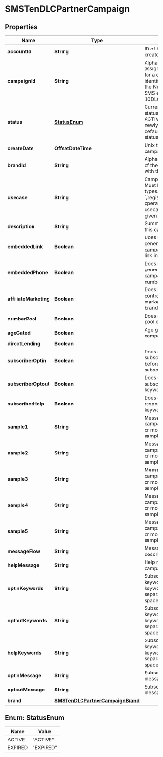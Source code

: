 

# SMSTenDLCPartnerCampaign


## Properties

Name | Type | Description | Notes
------------ | ------------- | ------------- | -------------
**accountId** | **String** | ID of the account that created this Queue. |  [optional]
**campaignId** | **String** | Alphanumeric identifier assigned by the registry for a campaign. This identifier is required by the NetNumber OSR SMS enabling process of 10DLC. | 
**status** | [**StatusEnum**](#StatusEnum) | Current campaign status. Possible values: ACTIVE, EXPIRED. A newly created campaign defaults to ACTIVE status.  |  [optional]
**createDate** | **OffsetDateTime** | Unix timestamp when campaign was created. |  [optional]
**brandId** | **String** | Alphanumeric identifier of the brand associated with this campaign. | 
**usecase** | **String** | Campaign usecase. Must be of defined valid types. Use &#x60;/registry/enum/usecase&#x60; operation to retrieve usecases available for given brand. | 
**description** | **String** | Summary description of this campaign. | 
**embeddedLink** | **Boolean** | Does message generated by the campaign include URL link in SMS? |  [optional]
**embeddedPhone** | **Boolean** | Does message generated by the campaign include phone number in SMS? |  [optional]
**affiliateMarketing** | **Boolean** | Does message content controlled by affiliate marketing other than the brand? |  [optional]
**numberPool** | **Boolean** | Does campaign utilize pool of phone nubers? |  [optional]
**ageGated** | **Boolean** | Age gated content in campaign. |  [optional]
**directLending** | **Boolean** |  |  [optional]
**subscriberOptin** | **Boolean** | Does campaign require subscriber to opt-in before SMS is sent to subscriber? |  [optional]
**subscriberOptout** | **Boolean** | Does campaign support subscriber opt-out keyword(s)? |  [optional]
**subscriberHelp** | **Boolean** | Does campaign responds to help keyword(s)? |  [optional]
**sample1** | **String** | Message sample. Some campaign tiers require 1 or more message samples. |  [optional]
**sample2** | **String** | Message sample. Some campaign tiers require 2 or more message samples. |  [optional]
**sample3** | **String** | Message sample. Some campaign tiers require 3 or more message samples. |  [optional]
**sample4** | **String** | Message sample. Some campaign tiers require 4 or more message samples. |  [optional]
**sample5** | **String** | Message sample. Some campaign tiers require 5 or more message samples. |  [optional]
**messageFlow** | **String** | Message flow description. |  [optional]
**helpMessage** | **String** | Help message of the campaign. |  [optional]
**optinKeywords** | **String** | Subscriber opt-in keywords. Multiple keywords are comma separated without space. |  [optional]
**optoutKeywords** | **String** | Subscriber opt-out keywords. Multiple keywords are comma separated without space. |  [optional]
**helpKeywords** | **String** | Subscriber help keywords. Multiple keywords are comma separated without space. |  [optional]
**optinMessage** | **String** | Subscriber opt-in message. |  [optional]
**optoutMessage** | **String** | Subscriber opt-out message. |  [optional]
**brand** | [**SMSTenDLCPartnerCampaignBrand**](SMSTenDLCPartnerCampaignBrand.md) |  |  [optional]



## Enum: StatusEnum

Name | Value
---- | -----
ACTIVE | &quot;ACTIVE&quot;
EXPIRED | &quot;EXPIRED&quot;



